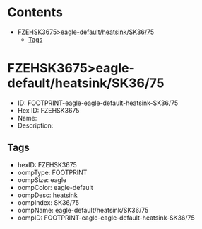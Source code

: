 



Contents
========

* [FZEHSK3675>eagle-default/heatsink/SK36/75](#fzehsk3675eagle-defaultheatsinksk3675)
	* [Tags](#tags)

# FZEHSK3675>eagle-default/heatsink/SK36/75

- ID: FOOTPRINT-eagle-eagle-default-heatsink-SK36/75
- Hex ID: FZEHSK3675
- Name: 
- Description: 

## Tags

- hexID: FZEHSK3675
- oompType: FOOTPRINT
- oompSize: eagle
- oompColor: eagle-default
- oompDesc: heatsink
- oompIndex: SK36/75
- oompName: eagle-default/heatsink/SK36/75
- oompID: FOOTPRINT-eagle-eagle-default-heatsink-SK36/75
